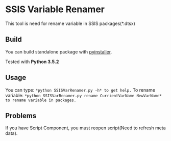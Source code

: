 # SSIS Variable Renamer

This tool is need for rename variable in SSIS packages(*.dtsx)

## Build

You can build standalone package with [pyinstaller](http://www.pyinstaller.org/).

Tested with **Python 3.5.2**

## Usage

You can type:
    `*python SSISVarRenamer.py -h* to get help.`
To rename variable:
    `*python SSISVarRenamer.py rename CurrientVarName NewVarName* to rename variable in packages.`
    
## Problems

If you have Script Component, you must reopen script(Need to refresh meta data).  
    